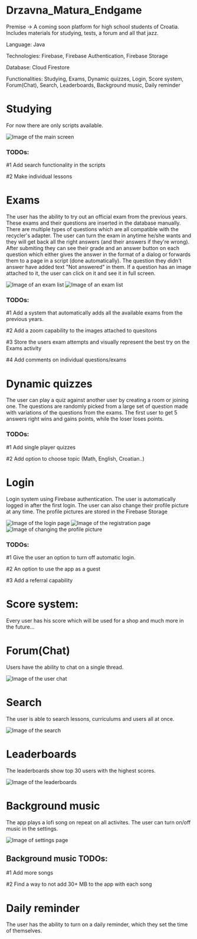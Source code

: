 # Drzavna_Matura_Endgame
Premise -> A coming soon platform for high school students of Croatia. Includes materials for studying, tests, a forum and all that jazz.

Language: Java

Technologies: Firebase, Firebase Authentication, Firebase Storage

Database: Cloud Firestore

Functionalities: Studying, Exams, Dynamic quizzes, Login, Score system, Forum(Chat),  Search, Leaderboards, Background music, Daily reminder



# Studying

For now there are only scripts available.

![Image of the main screen](https://cdn.discordapp.com/attachments/707574253116981274/800427262469603388/main.jpg)



### TODOs:

#1 Add search functionality in the scripts

#2 Make individual lessons



# Exams

The user has the ability to try out an official exam from the previous years. These exams and their questions are inserted in the database manually. There are multiple types of questions which are all compatible with the recycler's adapter. The user can turn the exam in anytime he/she wants and they will get back all the right answers (and their answers if they're wrong). After submiting they can see their grade and an answer button on each question which either gives the answer in the format of a dialog or forwards them to a page in a script (done automatically). The question they didn't answer have added text "Not answered" in them. If a question has an image attached to it, the user can click on it and see it in full screen.

![Image of an exam list](https://cdn.discordapp.com/attachments/707574253116981274/800427262196580392/lista_ispita.jpg)
![Image of an exam list](https://cdn.discordapp.com/attachments/707574253116981274/800427254810804305/ispit.jpg)

### TODOs:

#1 Add a system that automatically adds all the available exams from the previous years.

#2 Add a zoom capability to the images attached to quesitons

#3 Store the users exam attempts and visually represent the best try on the Exams activity

#4 Add comments on individual questions/exams


# Dynamic quizzes

The user can play a quiz against another user by creating a room or joining one. The questions are randomly picked from a large set of question made with variations of the questions from the exams. The first user to get 5 answers right wins and gains points, while the loser loses points. 


### TODOs:

#1 Add single player quizzes

#2 Add option to choose topic (Math, English, Croatian..)


# Login 

Login system using Firebase authentication. The user is automatically logged in after the first login. The user can also change their profile picture at any time. The profile pictures are stored in the Firebase Storage

![Image of the login page](https://cdn.discordapp.com/attachments/707574253116981274/800428725488975912/prijava.jpg)
![Image of the registration page](https://cdn.discordapp.com/attachments/707574253116981274/800427265640890418/registracija.jpg)
![Image of changing the profile picture](https://cdn.discordapp.com/attachments/707574253116981274/800427252608139334/crop.jpg)

### TODOs:

#1 Give the user an option to turn off automatic login.

#2 An option to use the app as a guest

#3 Add a referral capability


# Score system:

Every user has his score which will be used for a shop and much more in the future...


# Forum(Chat)

Users have the ability to chat on a single thread.


![Image of the user chat](https://cdn.discordapp.com/attachments/707574253116981274/800427256732319783/komentari.jpg)


# Search

The user is able to search lessons, curriculums and users all at once. 

![Image of the search](https://cdn.discordapp.com/attachments/707574253116981274/800427269758779442/search.jpg)


# Leaderboards

The leaderboards show top 30 users with the highest scores.

![Image of the leaderboards](https://cdn.discordapp.com/attachments/707574253116981274/800427260561063957/leaderboards.jpg)



# Background music

The app plays a lofi song on repeat on all activites. The user can turn on/off music in the settings.


![Image of settings page](https://cdn.discordapp.com/attachments/707574253116981274/800453482326917141/settings_resize.jpg)


## Background music TODOs:

#1 Add more songs

#2 Find a way to not add 30+ MB to the app with each song


# Daily reminder

The user has the ability to turn on a daily reminder, which they set the time of themselves.
